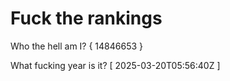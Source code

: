 # Fuck the rankings

Who the hell am I?
{ 14846653 }

What fucking year is it?
[ 2025-03-20T05:56:40Z ]
